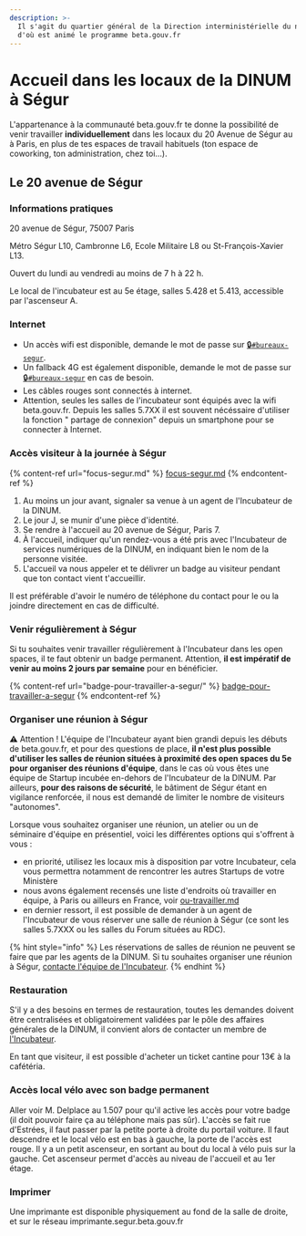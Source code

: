 ```yaml
---
description: >-
  Il s'agit du quartier général de la Direction interministérielle du numérique
  d'où est animé le programme beta.gouv.fr
---
```


# Accueil dans les locaux de la DINUM à Ségur

L'appartenance à la communauté beta.gouv.fr te donne la possibilité de venir travailler **individuellement** dans les locaux du 20 Avenue de Ségur au à Paris, en plus de tes espaces de travail habituels (ton espace de coworking, ton administration, chez toi…).

## **Le 20 avenue de Ségur**

### Informations pratiques

20 avenue de Ségur, 75007 Paris

Métro Ségur L10, Cambronne L6, Ecole Militaire L8 ou St-François-Xavier L13.

Ouvert du lundi au vendredi au moins de 7 h à 22 h.

Le local de l'incubateur est au 5e étage, salles 5.428 et 5.413, accessible par l'ascenseur A.

### Internet

* Un accès wifi est disponible, demande le mot de passe sur [🔒`#bureaux-segur`](https://startups-detat.slack.com/messages/bureaux-segur/).
* Un fallback 4G est également disponible, demande le mot de passe sur [🔒`#bureaux-segur`](https://startups-detat.slack.com/messages/bureaux-segur/) en cas de besoin.
* Les câbles rouges sont connectés à internet.
* Attention, seules les salles de l'incubateur sont équipés avec la wifi beta.gouv.fr. Depuis les salles 5.7XX il est souvent nécéssaire d'utiliser la fonction " partage de connexion" depuis un smartphone pour se connecter à Internet.

### Accès visiteur à la journée à Ségur

{% content-ref url="focus-segur.md" %}
[focus-segur.md](focus-segur.md)
{% endcontent-ref %}

1. Au moins un jour avant, signaler sa venue à un agent de l'Incubateur de la DINUM.
2. Le jour J, se munir d'une pièce d'identité.
3. Se rendre à l'accueil au 20 avenue de Ségur, Paris 7.
4. À l'accueil, indiquer qu'un rendez-vous a été pris avec l'Incubateur de services numériques de la DINUM, en indiquant bien le nom de la personne visitée.
5. L'accueil va nous appeler et te délivrer un badge au visiteur pendant que ton contact vient t'accueillir.

Il est préférable d'avoir le numéro de téléphone du contact pour le ou la joindre directement en cas de difficulté.

### Venir régulièrement à Ségur

Si tu souhaites venir travailler régulièrement à l'Incubateur dans les open spaces, il te faut obtenir un badge permanent. Attention, **il est impératif de venir au moins 2 jours par semaine** pour en bénéficier.

{% content-ref url="badge-pour-travailler-a-segur/" %}
[badge-pour-travailler-a-segur](badge-pour-travailler-a-segur/)
{% endcontent-ref %}

### Organiser une réunion à Ségur

:warning: Attention ! L'équipe de l'Incubateur ayant bien grandi depuis les débuts de beta.gouv.fr, et pour des questions de place, **il n'est plus possible d'utiliser les salles de réunion situées à proximité des open spaces du 5e pour organiser des réunions d'équipe**, dans le cas où vous êtes une équipe de Startup incubée en-dehors de l'Incubateur de la DINUM. Par ailleurs, **pour des raisons de sécurité**, le bâtiment de Ségur étant en vigilance renforcée, il nous est demandé de limiter le nombre de visiteurs "autonomes".

Lorsque vous souhaitez organiser une réunion, un atelier ou un de séminaire d'équipe en présentiel, voici les différentes options qui s'offrent à vous :&#x20;

* en priorité, utilisez les locaux mis à disposition par votre Incubateur, cela vous permettra notamment de rencontrer les autres Startups de votre Ministère
* nous avons également recensés une liste d'endroits où travailler en équipe, à Paris ou ailleurs en France, voir [ou-travailler.md](ou-travailler.md "mention")
* en dernier ressort, il est possible de demander à un agent de l'Incubateur de vous réserver une salle de réunion à Ségur (ce sont les salles 5.7XXX ou les salles du Forum situées au RDC).

{% hint style="info" %}
Les réservations de salles de réunion ne peuvent se faire que par les agents de la DINUM. Si tu souhaites organiser une réunion à Ségur, [contacte l'équipe de l'Incubateur](./).
{% endhint %}

### Restauration

S'il y a des besoins en termes de restauration, toutes les demandes doivent être centralisées et obligatoirement validées par le pôle des affaires générales de la DINUM, il convient alors de contacter un membre de [l'Incubateur](./).

En tant que visiteur, il est possible d'acheter un ticket cantine pour 13€ à la cafétéria.

### Accès local vélo avec son badge permanent

Aller voir M. Delplace au 1.507 pour qu'il active les accès pour votre badge (il doit pouvoir faire ça au téléphone mais pas sûr). L'accès se fait rue d'Estrées, il faut passer par la petite porte à droite du portail voiture. Il faut descendre et le local vélo est en bas à gauche, la porte de l'accès est rouge. Il y a un petit ascenseur, en sortant au bout du local à vélo puis sur la gauche. Cet ascenseur permet d'accès au niveau de l'accueil et au 1er étage.

### Imprimer

Une imprimante est disponible physiquement au fond de la salle de droite, et sur le réseau imprimante.segur.beta.gouv.fr

